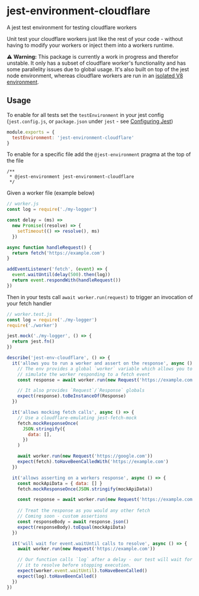 # jest-environment-cloudflare
A jest test environment for testing cloudflare workers

Unit test your cloudflare workers just like the rest of your code - without having to modify your workers or inject them into a workers runtime.

⚠️ **Warning:** This package is currently a work in progress and therefor unstable. It only has a subset of cloudflare worker's
functionality and has some parallelity issues due to global usage. It's also built on top of the jest node environment, whereas
cloudflare workers are run in an [isolated V8 environment](https://developers.cloudflare.com/workers/learning/security-model).


## Usage
To enable for all tests set the `testEnvironment` in your jest config (`jest.config.js`, or `package.json` under `jest` - see [Configuring Jest](https://jestjs.io/docs/configuration))
```js
module.exports = {
  testEnvironment: 'jest-environment-cloudflare'
}
```

To enable for a specific file add the `@jest-environment` pragma at the top of the file
```
/**
 * @jest-environment jest-environment-cloudflare
 */
```

Given a worker file (example below)
```js
// worker.js
const log = require('./my-logger')

const delay = (ms) =>
  new Promise((resolve) => {
    setTimeout(() => resolve(), ms)
  })

async function handleRequest() {
  return fetch('https://example.com')
}

addEventListener('fetch', (event) => {
  event.waitUntil(delay(500).then(log))
  return event.respondWith(handleRequest())
})
```

Then in your tests call `await worker.run(request)` to trigger an invocation of your fetch handler
```js
// worker.test.js
const log = require('./my-logger')
require('./worker')

jest.mock('./my-logger', () => {
  return jest.fn()
})

describe('jest-env-cloudflare', () => {
  it('allows you to run a worker and assert on the response', async () => {
    // The env provides a global `worker` variable which allows you to
    // simulate the worker responding to a fetch event
    const response = await worker.run(new Request('https://example.com'))

    // It also provides `Request`/`Response` globals
    expect(response).toBeInstanceOf(Response)
  })

  it('allows mocking fetch calls', async () => {
    // Use a cloudflare-emulating jest-fetch-mock
    fetch.mockResponseOnce(
      JSON.stringify({
        data: [],
      })
    )

    await worker.run(new Request('https://google.com'))
    expect(fetch).toHaveBeenCalledWith('https://example.com')
  })

  it('allows asserting on a workers response', async () => {
    const mockApiData = { data: [] }
    fetch.mockResponseOnce(JSON.stringify(mockApiData))

    const response = await worker.run(new Request('https://example.com'))
    
    // Treat the response as you would any other fetch
    // Coming soon - custom assertions
    const responseBody = await response.json()
    expect(responseBody).toEqual(mockApiData)
  })

  it('will wait for event.waitUntil calls to resolve', async () => {
    await worker.run(new Request('https://example.com'))

    // Our function calls `log` after a delay - our test will wait for
    // it to resolve before stopping execution.
    expect(worker.event.waitUntil).toHaveBeenCalled()
    expect(log).toHaveBeenCalled()
  })
})
```

